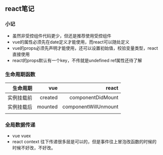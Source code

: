 ## react笔记

### 小记
- 虽然非受控组件代码更少，但还是推荐使用受控组件
- vue的属性必须先在date定义才能使用，而react可以随处定义
- vue的props必须先声明才能使用，还可以设置初始值，校验变量类型，react直接使用
- react的props默认有一个key，不传就是undefined
ref属性还待了解
### 生命周期函数
|生命周期|vue|react|
|--:|--:|--:|
|实例挂载前|created|componentDidMount|
|实例挂载后|mounted|componentWillUnmount|
|||

### 全局数据传递
- vue vuex
- react context  往下传递很多层是可以的，但是事件往上冒泡改函数的时候的时候不好改，不好改。